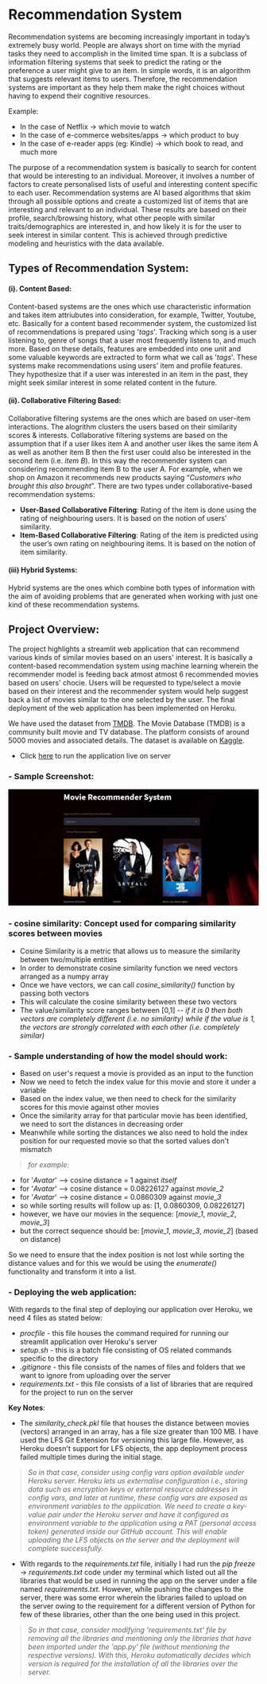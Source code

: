 # Recommendation System

Recommendation systems are becoming increasingly important in today’s extremely busy world. People are always short on time with the myriad tasks they need to accomplish in the limited time span. It is a subclass of information filtering systems that seek to predict the rating or the preference a user might give to an item. In simple words, it is an algorithm that suggests relevant items to users. Therefore, the recommendation systems are important as they help them make the right choices without having to expend their cognitive resources.

Example:
- In the case of Netflix -> which movie to watch
- In the case of e-commerce websites/apps -> which product to buy
- In the case of e-reader apps (eg: Kindle) -> which book to read, and much more

The purpose of a recommendation system is basically to search for content that would be interesting to an individual. Moreover, it involves a number of factors to create personalised lists of useful and interesting content specific to each user. Recommendation systems are AI based algorithms that skim through all possible options and create a customized list of items that are interesting and relevant to an individual. These results are based on their profile, search/browsing history, what other people with similar traits/demographics are interested in, and how likely it is for the user to seek interest in similar content. This is achieved through predictive modeling and heuristics with the data available.

##  Types of Recommendation System:

#### (i). Content Based:
Content-based systems are the ones which use characteristic information and takes item attriubutes into consideration, for example, Twitter, Youtube, etc. Basically for a content based recommender system, the customized list of recommendations is prepared using '*tags*'. Tracking which song is a user listening to, genre of songs that a user most frequently listens to, and much more. Based on these details, features are embedded into one unit and some valuable keywords are extracted to form what we call as '*tags*'. These systems make recommendations using users' item and profile features. They hypothesize that if a user was interested in an item in the past, they might seek similar interest in some related content in the future.

#### (ii). Collaborative Filtering Based:
Collaborative filtering systems are the ones which are based on user-item interactions. The alogrithm clusters the users based on their similarity scores & interests. Collaborative filtering systems are based on the assumption that if a user likes item A and another user likes the same item A as well as another item B then the first user could also be interested in the second item (i.e. *item B*). In this way the recommender system can considering recommending item B to the user A. For example, when we shop on Amazon it recommends new products saying “*Customers who brought this also brought*”. There are two types under collaborative-based recommendation systems:
- **User-Based Collaborative Filtering**: Rating of the item is done using the rating of neighbouring users. It is based on the notion of users’ similarity.
- **Item-Based Collaborative Filtering**: Rating of the item is predicted using the user’s own rating on neighbouring items. It is based on the notion of item similarity.

#### (iii) Hybrid Systems:
Hybrid systems are the ones which combine both types of information with the aim of avoiding problems that are generated when working with just one kind of these recommendation systems.

## Project Overview:
The project highlights a streamlit web application that can recommend various kinds of similar movies based on an users' interest. It is basically a content-based recommendation system using machine learning wherein the recommender model is feeding back atmost atmost 6 recommended movies based on users' chocie. Users will be requested to type/select a movie based on their interest and the recommender system would help suggest back a list of movies similar to the one selected by the user. The final deployment of the web application has been implemented on Heroku.

We have used the dataset from [TMDB](https://www.themoviedb.org/about). The Movie Database (TMDB) is a community built movie and TV database. The platform consists of around 5000 movies and associated details. The dataset is available on [Kaggle](https://www.kaggle.com/datasets/tmdb/tmdb-movie-metadata).

- Click [here](https://blink-movie-recommender.herokuapp.com/) to run the application live on server

### - Sample Screenshot:
<img src = ".\cover_image\screenshot.jpg">

### - cosine similarity: Concept used for comparing similarity scores between movies
- Cosine Similarity is a metric that allows us to measure the similarity between two/multiple entities
- In order to demonstrate cosine similarity function we need vectors arranged as a numpy array
- Once we have vectors, we can call *cosine_similarity()* function by passing both vectors
- This will calculate the cosine similarity between these two vectors
- The value/similarity score ranges between [0,1] -- *if it is 0 then both vectors are completely different (i.e. no similarity) while if the value is 1, the vectors are strongly correlated with each other (i.e. completely similar)*

### - Sample understanding of how the model should work:
- Based on user's request a movie is provided as an input to the function
- Now we need to fetch the index value for this movie and store it under a variable
- Based on the index value, we then need to check for the similarity scores for this movie against other movies
- Once the similarity array for that particular movie has been identified, we need to sort the distances in decreasing order
- Meanwhile while sorting the distances we also need to hold the index position for our requested movie so that the sorted values don't mismatch
> *for example:*
- for '*Avatar*' --> cosine distance = 1 against *itself*
- for '*Avatar*' --> cosine distance = 0.08226127 against *movie_2*
- for '*Avatar*' --> cosine distance = 0.0860309 against *movie_3*
- so while sorting results will follow up as: [1, 0.0860309, 0.08226127]
- however, we have our movies in the sequence: [*movie_1*, *movie_2*, *movie_3*]
- but the correct sequence should be: [*movie_1*, *movie_3*, *movie_2*] (based on distance)

So we need to ensure that the index position is not lost while sorting the distance values and for this we would be using the *enumerate()* functionality and transform it into a list.

### - Deploying the web application:
With regards to the final step of deploying our application over Heroku, we need 4 files as stated below:
- *procfile* - this file houses the command required for running our streamlit application over Heroku's server
- *setup.sh* - this is a batch file consisting of OS related commands specific to the directory
- *.gitignore* - this file consists of the names of files and folders that we want to ignore from uploading over the server
- *requirements.txt* -  this file consists of a list of libraries that are required for the project to run on the server

**Key Notes**:
- The *similarity_check.pkl* file that houses the distance between movies (vectors) arranged in an array, has a file size greater than 100 MB. I have used the LFS Git Extension for versioning this large file. However, as Heroku doesn't support for LFS objects, the app deployment process failed multiple times during the initial stage. 
> *So in that case, consider using config vars option available under Heroku server. Heroku lets us externalise configuration i.e., storing data such as encryption keys or external resource addresses in config vars, and later at runtime, these config vars are exposed as environment variables to the application. We need to create a key-value pair under the Heroku server and have it configured as environment variable to the application using a PAT (personal access token) generated inside our GitHub account. This will enable uploading the LFS objects on the server and the deployment will complete successfully.*

- With regards to the *requirements.txt* file, initially I had run the *pip freeze* -> *requirements.txt* code under my terminal which listed out all the libraries that would be used in running the app on the server under a file named *requirements.txt*. However, while pushing the changes to the server, there was some error wherein the libraries failed to upload on the server owing to the requirement for a different version of Python for few of these libraries, other than the one being used in this project.
> *So in that case, consider modifying 'requirements.txt' file by removing all the libraries and mentioning only the libraries that have been imported under the 'app.py' file (without mentioning the respective versions). With this, Heroku automatically decides which version is required for the installation of all the libraries over the server.*

